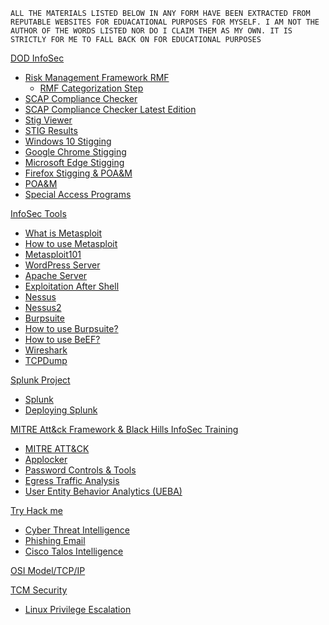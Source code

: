 `ALL THE MATERIALS LISTED BELOW IN ANY FORM HAVE BEEN EXTRACTED FROM REPUTABLE WEBSITES FOR EDUACATIONAL PURPOSES FOR MYSELF. I AM NOT THE AUTHOR OF THE WORDS LISTED NOR DO I CLAIM THEM AS MY OWN. IT IS STRICTLY FOR ME TO FALL BACK ON FOR EDUCATIONAL PURPOSES` 


[DOD InfoSec]()
  - [Risk Management Framework RMF](Tools/RMF.md)
      - [RMF Categorization Step](Tools/Categorize.md) 
  - [SCAP Compliance Checker](Tools/Scap.md)
  - [SCAP Compliance Checker Latest Edition](Tools/Scap1.md)
  - [Stig Viewer](Tools/Stig.md)
  - [STIG Results](Tools/Stigresults.md)
  - [Windows 10 Stigging](Tools/Winstig.md)
  - [Google Chrome Stigging](Tools/Google.md)
  - [Microsoft Edge Stigging](Tools/Edge.md)
  - [Firefox Stigging & POA&M](Tools/Firefox.md)
  - [POA&M](Tools/Poam.md)
  - [Special Access Programs](Tools/Sap.md)
 

[InfoSec Tools]()

- [What is Metasploit](Tools/01Whatismetasploit.md)
- [How to use Metasploit](Tools/02IntroToMetaSploit.md)  
- [Metasploit101](Tools/03Metasploit101.md)
- [WordPress Server](Tools/04WordpressServer.md)
- [Apache Server](Tools/05ApacheServer.md)
- [Exploitation After Shell](Tools/06Postmodules.md)
- [Nessus](Tools/07Nessus.md)
- [Nessus2](Tools/08NessusContinued.md)
- [Burpsuite](Tools/09Burpsuite.md)
- [How to use Burpsuite?](Tools/10Howtoburp.md)
- [How to use BeEF?](Tools/11Beef.md)
- [Wireshark](Tools/Wireshark.md)
- [TCPDump](Tools/Tcpdump.md)


[Splunk Project]()
  - [Splunk](Tools/Splunk.md)
  - [Deploying Splunk](Tools/Deploy.md)
  



[MITRE Att&ck Framework & Black Hills InfoSec Training](https://github.com/prazwolp/IntroLabs.git) 
  - [MITRE ATT&CK](Tools/Mitre.md)
  - [Applocker](Tools/Applocker.md)
  - [Password Controls & Tools](Tools/Passwordtools.md)
  - [Egress Traffic Analysis](Tools/Egress.md)
  - [User Entity Behavior Analytics (UEBA)](Tools/Ueba.md)
 
 
 [Try Hack me]()
 
   - [Cyber Threat Intelligence](Tools/Threat.md)
   - [Phishing Email](Tools/Phishing.md)
   - [Cisco Talos Intelligence](Tools/CiscoTalos.md)
  
 [OSI Model/TCP/IP](Tools/OSIModel.md)



[TCM Security]()
 - [Linux Privilege Escalation](Tools/Linux01.md)





